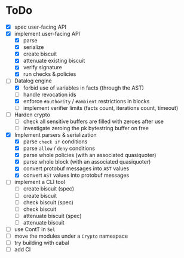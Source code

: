 # ToDo

- [x] spec user-facing API
- [x] implement user-facing API
  - [x] parse
  - [x] serialize
  - [x] create biscuit
  - [x] attenuate existing biscuit
  - [x] verify signature
  - [x] run checks & policies

- [ ] Datalog engine
  - [x] forbid use of variables in facts (through the AST)
  - [ ] handle revocation ids
  - [x] enforce `#authority` / `#ambient` restrictions in blocks
  - [ ] implement verifier limits (facts count, iterations count, timeout)

- [ ] Harden crypto
  - [ ] check all sensitive buffers are filled with zeroes after use
  - [ ] investigate zeroing the pk bytestring buffer on free

- [x] Implement parsers & serialization
  - [x] parse `check if` conditions
  - [x] parse `allow` / `deny` conditions
  - [x] parse whole policies (with an associated quasiquoter)
  - [x] parse whole block (with an associated quasiquoter)
  - [x] convert protobuf messages into `AST` values
  - [x] convert `AST` values into protobuf messages

- [ ] implement a CLI tool
  - [ ] create biscuit (spec)
  - [ ] create biscuit
  - [ ] check biscuit (spec)
  - [ ] check biscuit
  - [ ] attenuate biscuit (spec)
  - [ ] attenuate biscuit

- [ ] use ContT in `Sel`
- [ ] move the modules under a `Crypto` namespace
- [ ] try building with cabal
- [ ] add CI

